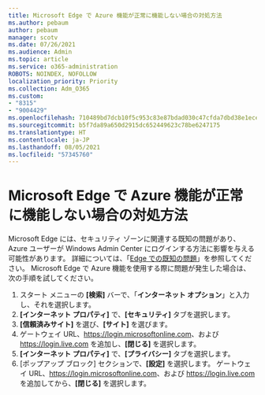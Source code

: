 ```yaml
---
title: Microsoft Edge で Azure 機能が正常に機能しない場合の対処方法
ms.author: pebaum
author: pebaum
manager: scotv
ms.date: 07/26/2021
ms.audience: Admin
ms.topic: article
ms.service: o365-administration
ROBOTS: NOINDEX, NOFOLLOW
localization_priority: Priority
ms.collection: Adm_O365
ms.custom:
- "8315"
- "9004429"
ms.openlocfilehash: 710489bd7dcb10f5c953c83e87bdad030c47cfda7dbd38e1eceae78bfe0d8790
ms.sourcegitcommit: b5f7da89a650d2915dc652449623c78be6247175
ms.translationtype: HT
ms.contentlocale: ja-JP
ms.lasthandoff: 08/05/2021
ms.locfileid: "57345760"
---
```

# <a name="what-to-do-if-azure-features-dont-work-properly-in-microsoft-edge"></a>Microsoft Edge で Azure 機能が正常に機能しない場合の対処方法

Microsoft Edge には、セキュリティ ゾーンに関連する既知の問題があり、Azure ユーザーが Windows Admin Center にログインする方法に影響を与える可能性があります。 詳細については、「[Edge での既知の問題](https://go.microsoft.com/fwlink/?linkid=2140608)」を参照してください。 Microsoft Edge で Azure 機能を使用する際に問題が発生した場合は、次の手順を試してください。

1. スタート メニューの **[検索]** バーで、「**インターネット オプション**」と入力し、それを選択します。
1. **[インターネット プロパティ]** で、**[セキュリティ]** タブを選択します。
1. **[信頼済みサイト]** を選び、**[サイト]** を選びます。
1. ゲートウェイ URL、<https://login.microsoftonline.com>、および <https://login.live.com> を追加し、**[閉じる]** を選択します。
1. **[インターネット プロパティ]** で、**[プライバシー]** タブを選択します。
1. [ポップアップ ブロック] セクションで、**[設定]** を選択します。 ゲートウェイ URL、<https://login.microsoftonline.com>、および <https://login.live.com> を追加してから、**[閉じる]** を選択します。